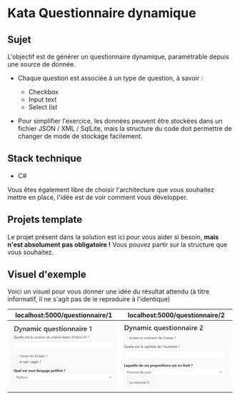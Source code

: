 # Kata Questionnaire dynamique

## Sujet
L'objectif est de générer un questionnaire dynamique, paramétrable depuis une source de donnée.
* Chaque question est associée à un type de question, à savoir :
    * Checkbox
    * Input text
    * Select list

* Pour simplifier l'exercice, les données peuvent être stockées dans un fichier JSON / XML / SqlLite, mais la structure du code doit permettre de changer de mode de stockage facilement.

## Stack technique
* C#

Vous êtes également libre de choisir l'architecture que vous souhaitez mettre en place, l'idée est de voir comment vous développer.

## Projets template

Le projet présent dans la solution est ici pour vous aider si besoin, __mais n'est absolument pas obligatoire !__ Vous pouvez partir sur la structure que vous souhaitez.

## Visuel d'exemple
Voici un visuel pour vous donner une idée du résultat attendu (à titre informatif, il ne s'agit pas de le reproduire à l'identique)

| localhost:5000/questionnaire/1                    | localhost:5000/questionnaire/2                    |
| --------------------------------------------------| ------------------------------------------------- |
| ![Questionnaire 1](./images/questionnaire_1.png)  | ![Questionnaire 2](./images/questionnaire_2.png)  |

